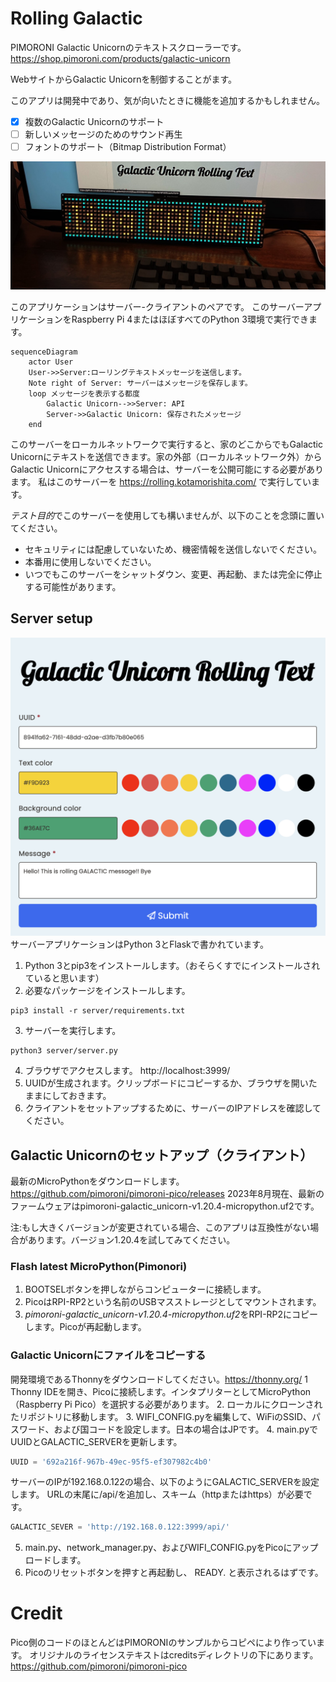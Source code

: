 # Rolling Galactic

PIMORONI Galactic Unicornのテキストスクローラーです。
https://shop.pimoroni.com/products/galactic-unicorn

WebサイトからGalactic Unicornを制御することがます。

このアプリは開発中であり、気が向いたときに機能を追加するかもしれません。

- [x] 複数のGalactic Unicornのサポート
- [ ] 新しいメッセージのためのサウンド再生
- [ ] フォントのサポート（Bitmap Distribution Format）

![lib directory contents](/rolling.jpg)

このアプリケーションはサーバー-クライアントのペアです。
このサーバーアプリケーションをRaspberry Pi 4またはほぼすべてのPython 3環境で実行できます。

```mermaid
sequenceDiagram
    actor User
    User->>Server:ローリングテキストメッセージを送信します。
    Note right of Server: サーバーはメッセージを保存します。
    loop メッセージを表示する都度
        Galactic Unicorn-->>Server: API
        Server->>Galactic Unicorn: 保存されたメッセージ
    end
```

このサーバーをローカルネットワークで実行すると、家のどこからでもGalactic Unicornにテキストを送信できます。家の外部（ローカルネットワーク外）からGalactic Unicornにアクセスする場合は、サーバーを公開可能にする必要があります。
私はこのサーバーを https://rolling.kotamorishita.com/ で実行しています。

*テスト目的*でこのサーバーを使用しても構いませんが、以下のことを念頭に置いてください。

- セキュリティには配慮していないため、機密情報を送信しないでください。
- 本番用に使用しないでください。
- いつでもこのサーバーをシャットダウン、変更、再起動、または完全に停止する可能性があります。

## Server setup
![lib directory contents](/server_screen.png)
サーバーアプリケーションはPython 3とFlaskで書かれています。
1. Python 3とpip3をインストールします。（おそらくすでにインストールされていると思います）
2. 必要なパッケージをインストールします。
```
pip3 install -r server/requirements.txt
```
3. サーバーを実行します。
```
python3 server/server.py
```
4. ブラウザでアクセスします。 http://localhost:3999/ 
5. UUIDが生成されます。クリップボードにコピーするか、ブラウザを開いたままにしておきます。
6. クライアントをセットアップするために、サーバーのIPアドレスを確認してください。


## Galactic Unicornのセットアップ（クライアント）
最新のMicroPythonをダウンロードします。 https://github.com/pimoroni/pimoroni-pico/releases
2023年8月現在、最新のファームウェアはpimoroni-galactic_unicorn-v1.20.4-micropython.uf2です。

注:もし大きくバージョンが変更されている場合、このアプリは互換性がない場合があります。バージョン1.20.4を試してみてください。

### Flash latest MicroPython(Pimonori)
1. BOOTSELボタンを押しながらコンピューターに接続します。
2. PicoはRPI-RP2という名前のUSBマスストレージとしてマウントされます。
3. *pimoroni-galactic_unicorn-v1.20.4-micropython.uf2*をRPI-RP2にコピーします。Picoが再起動します。


### Galactic Unicornにファイルをコピーする
開発環境であるThonnyをダウンロードしてください。https://thonny.org/
1 Thonny IDEを開き、Picoに接続します。インタプリターとしてMicroPython（Raspberry Pi Pico）を選択する必要があります。
2. ローカルにクローンされたリポジトリに移動します。
3. WIFI_CONFIG.pyを編集して、WiFiのSSID、パスワード、および国コードを設定します。日本の場合はJPです。
4. main.pyでUUIDとGALACTIC_SERVERを更新します。

```python
UUID = '692a216f-967b-49ec-95f5-ef307982c4b0'
```
サーバーのIPが192.168.0.122の場合、以下のようにGALACTIC_SERVERを設定します。
URLの末尾に/api/を追加し、スキーム（httpまたはhttps）が必要です。
```python
GALACTIC_SEVER = 'http://192.168.0.122:3999/api/'
```

5. main.py、network_manager.py、およびWIFI_CONFIG.pyをPicoにアップロードします。
6. Picoのリセットボタンを押すと再起動し、 READY. と表示されるはずです。


# Credit
Pico側のコードのほとんどはPIMORONIのサンプルからコピペにより作っています。
オリジナルのライセンステキストはcreditsディレクトリの下にあります。
https://github.com/pimoroni/pimoroni-pico